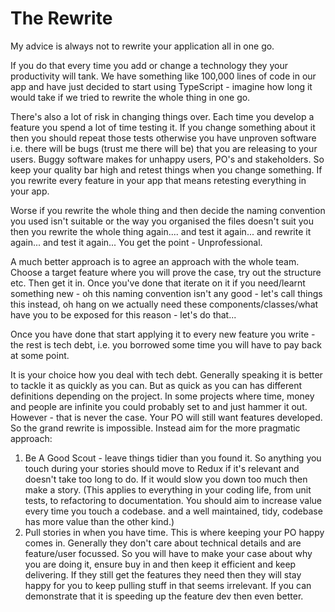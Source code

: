 # The Rewrite

My advice is always not to rewrite your application all in one go.

If you do that every time you add or change a technology they your productivity will tank. We have something like 100,000
lines of code in our app and have just decided to start using TypeScript - imagine how long it would take if we tried
to rewrite the whole thing in one go.

There's also a lot of risk in changing things over. Each time you develop a feature you spend a lot of time testing it.
If you change something about it then you should repeat those tests otherwise you have unproven software i.e. there
will be bugs (trust me there will be) that you are releasing to your users. Buggy software makes for unhappy users,
PO's and stakeholders. So keep your quality bar high and retest things when you change something. If you rewrite every
feature in your app that means retesting everything in your app.

Worse if you rewrite the whole thing and then decide the naming convention you used isn't suitable or the way you
organised the files doesn't suit you then you rewrite the whole thing again.... and test it again...
and rewrite it again... and test it again... You get the point - Unprofessional.

A much better approach is to agree an approach with the whole team. Choose a target feature where you will prove the
case, try out the structure etc. Then get it in. Once you've done that iterate on it if you need/learnt something
new - oh this naming convention isn't any good - let's call things this instead, oh hang on we actually need these
components/classes/what have you to be exposed for this reason - let's do that...

Once you have done that start applying it to every new feature you write - the rest is tech debt, i.e. you borrowed some
time you will have to pay back at some point.

It is your choice how you deal with tech debt. Generally speaking it is better to tackle it as quickly as you can.
But as quick as you can has different definitions depending on the project. In some projects where time,
money and people are infinite you could probably set to and just hammer it out. However - that is never the case.
Your PO will still want features developed. So the grand rewrite is impossible. Instead aim for the more pragmatic approach:

1. Be A Good Scout - leave things tidier than you found it. So anything you touch during your stories should move to
Redux if it's relevant and doesn't take too long to do. If it would slow you down too much then make a story.
(This applies to everything in your coding life, from unit tests, to refactoring to documentation.
You should aim to increase value every time you touch a codebase. and a well maintained, tidy, codebase has more
value than the other kind.)
2. Pull stories in when you have time. This is where keeping your PO happy comes in. Generally they don't care about
technical details and are feature/user focussed. So you will have to make your case about why you are doing it,
ensure buy in and then keep it efficient and keep delivering. If they still get the features they need then they will
stay happy for you to keep pulling stuff in that seems irrelevant. If you can demonstrate that it is speeding up the
feature dev then even better.
